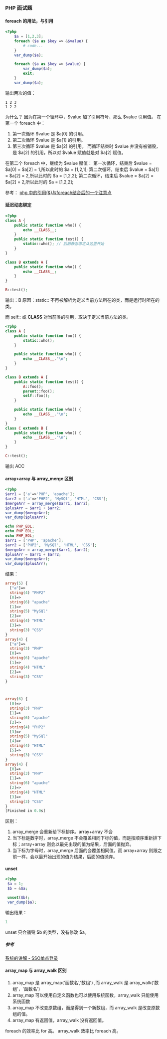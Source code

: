 ### PHP 面试题

#### foreach 的用法，与引用 
```php
<?php
	$a = [1,2,3];
	foreach ($a as $key => &$value) {
		# code...
	}
	var_dump($a);

	foreach ($a as $key => $value) {
		var_dump($a);
		exit;
	}
	var_dump($a);
```
输出两次的值：
```
1 2 3
1 2 2
```

为什么？
因为在第一个循环中，\$value 加了引用符号，那么 \$value 引用值。
在第一个 foreach 中：
1. 第一次循环 \$value 是 \$a[0] 的引用。
2. 第二次循环 \$value 是 \$a[1] 的引用。
3. 第三次循环 \$value 是 \$a[2] 的引用。
而循环结束时 \$value 并没有被销毁，是 \$a[2] 的引用，所以对 \$value 赋值就是对 \$a[2] 赋值。

在第二个 foreach 中，继续为 \$value 赋值：
第一次循环，结束后 \$value = \$a[0] = \$a[2] = 1,所以此时的 \$a = [1,2,1];
第二次循环，结束后 \$value = \$a[1] = \$a[2] = 2,所以此时的 \$a = [1,2,2];
第二次循环，结束后 \$value = \$a[2] = \$a[2] = 2,所以此时的 \$a = [1,2,2];

参考：
[php 中的引用(&)与foreach结合后的一个注意点](https://blog.csdn.net/cn_yefeng/article/details/80168414)

#### 延迟动态绑定
```php
<?php
class A {
    public static function who() {
        echo __CLASS__;
    }
    public static function test() {
        static::who(); // 后期静态绑定从这里开始
    }
}

class B extends A {
    public static function who() {
        echo __CLASS__;
    }
}

B::test();
```
输出：B
原因：static:: 不再被解析为定义当前方法所在的类，而是运行时所在的类。

而 self:: 或 __CLASS__ 对当前类的引用，取决于定义当前方法的类。


```php
<?php
class A {
    public static function foo() {
        static::who();
    }

    public static function who() {
        echo __CLASS__."\n";
    }
}

class B extends A {
    public static function test() {
        A::foo();
        parent::foo();
        self::foo();
    }

    public static function who() {
        echo __CLASS__."\n";
    }
}
class C extends B {
    public static function who() {
        echo __CLASS__."\n";
    }
}

C::test();
```
输出 ACC


#### array+array 与 array_merge 区别
```php
<?php
$arr1 = ['a'=>'PHP', 'apache'];
$arr2 = ['a'=>'PHP2', 'MySQl', 'HTML', 'CSS'];
$mergeArr = array_merge($arr1, $arr2);
$plusArr = $arr1 + $arr2;
var_dump($mergeArr);
var_dump($plusArr);

echo PHP_EOL;
echo PHP_EOL;
echo PHP_EOL;
$arr1 = ['PHP', 'apache'];
$arr2 = ['PHP2', 'MySQl', 'HTML', 'CSS'];
$mergeArr = array_merge($arr1, $arr2);
$plusArr = $arr1 + $arr2;
var_dump($mergeArr);
var_dump($plusArr);
```
结果：
```php
array(5) {
  ["a"]=>
  string(4) "PHP2"
  [0]=>
  string(6) "apache"
  [1]=>
  string(5) "MySQl"
  [2]=>
  string(4) "HTML"
  [3]=>
  string(3) "CSS"
}
array(4) {
  ["a"]=>
  string(3) "PHP"
  [0]=>
  string(6) "apache"
  [1]=>
  string(4) "HTML"
  [2]=>
  string(3) "CSS"
}



array(6) {
  [0]=>
  string(3) "PHP"
  [1]=>
  string(6) "apache"
  [2]=>
  string(4) "PHP2"
  [3]=>
  string(5) "MySQl"
  [4]=>
  string(4) "HTML"
  [5]=>
  string(3) "CSS"
}
array(4) {
  [0]=>
  string(3) "PHP"
  [1]=>
  string(6) "apache"
  [2]=>
  string(4) "HTML"
  [3]=>
  string(3) "CSS"
}
[Finished in 0.0s]
```


区别：
1. array_merge 会重新给下标排序。array+array 不会
2. 当下标是数字时，array_merge 不会覆盖相同下标的值，而是按顺序重新排下标；array+array 则会以最先出现的值为结果，后面的值抛弃。
3. 当下标为字母时，array_merge 后面的会覆盖相同值。而 array+array 则跟之前一样，会以最开始出现的值为结果，后面的值抛弃。

#### unset 
```php
<?php
 $a = 1;
 $b = &$a;

 unset($b);
 var_dump($a);
```
输出结果：
```php
1
```
unset 只会销毁 \$b 的类型，没有修改 \$a。


##### 参考
[系统的讲解 - SSO单点登录](https://segmentfault.com/a/1190000019142622)

#### array_map 与 array_walk 区别
1. array_map 是 array_map('函数名','数组') ,而 array_walk 是 array_walk('数组'，'函数名')
2. array_map 可以使用自定义函数也可以使用系统函数，array_walk 只能使用系统函数
3. array_map 不改变原数组，而是得到一个新数组，而 array_walk 是改变原数组的值。
4. array_map 有返回值，array_walk 没有返回值。

foreach 的效率比 for 高。
array_walk 效率比 foreach 高。

